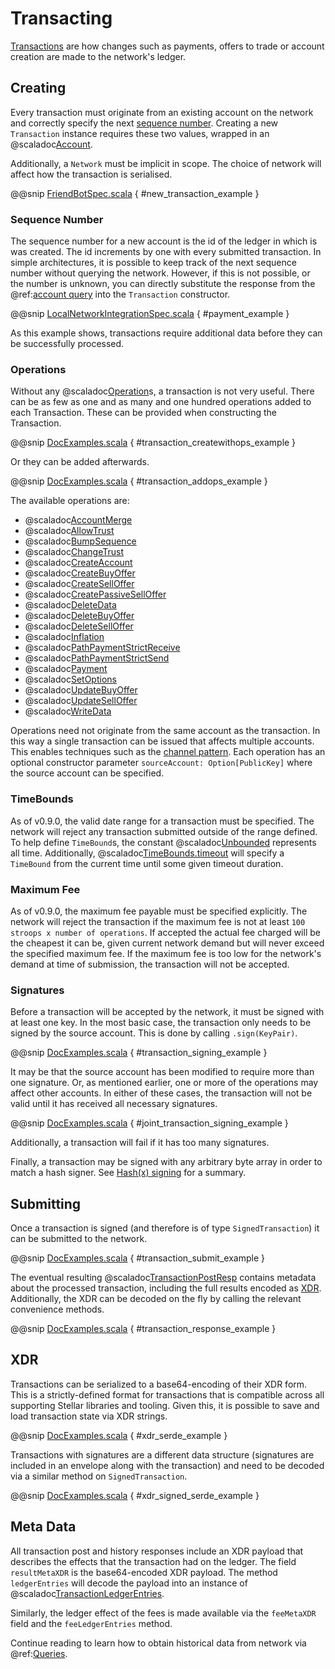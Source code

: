 # Transacting

[Transactions](https://www.stellar.org/developers/guides/concepts/transactions.html) are how changes such as payments,
offers to trade or account creation are made to the network's ledger.

## Creating

Every transaction must originate from an existing account on the network and correctly specify the next
[sequence number](https://www.stellar.org/developers/guides/concepts/accounts.html#sequence-number).
Creating a new `Transaction` instance requires these two values, wrapped in an @scaladoc[Account](stellar.sdk.model.Account).

Additionally, a `Network` must be implicit in scope. The choice of network will affect how the transaction is serialised.

@@snip [FriendBotSpec.scala](../../it/scala/stellar/sdk/FriendBotSpec.scala) { #new_transaction_example }

### Sequence Number

The sequence number for a new account is the id of the ledger in which is was created. The id increments by one with every
submitted transaction. In simple architectures, it is possible to keep track of the next sequence number without querying the network.
However, if this is not possible, or the number is unknown, you can directly substitute the response from the
@ref:[account query](queries.md#accounts) into the `Transaction` constructor.

@@snip [LocalNetworkIntegrationSpec.scala](../../it/scala/stellar/sdk/LocalNetworkIntegrationSpec.scala) { #payment_example }

As this example shows, transactions require additional data before they can be successfully processed.

### Operations

Without any @scaladoc[Operation](stellar.sdk.model.op.Operation)s, a transaction is not very useful. There can be as few as
one and as many and one hundred operations added to each Transaction. These can be provided when constructing the
Transaction.

@@snip [DocExamples.scala](../../test/scala/stellar/sdk/DocExamples.scala) { #transaction_createwithops_example }

Or they can be added afterwards.

@@snip [DocExamples.scala](../../test/scala/stellar/sdk/DocExamples.scala) { #transaction_addops_example }

The available operations are:

* @scaladoc[AccountMerge](stellar.sdk.model.op.AccountMergeOperation)
* @scaladoc[AllowTrust](stellar.sdk.model.op.AllowTrustOperation)
* @scaladoc[BumpSequence](stellar.sdk.model.op.BumpSequenceOperation)
* @scaladoc[ChangeTrust](stellar.sdk.model.op.ChangeTrustOperation)
* @scaladoc[CreateAccount](stellar.sdk.model.op.CreateAccountOperation)
* @scaladoc[CreateBuyOffer](stellar.sdk.model.op.CreateBuyOfferOperation)
* @scaladoc[CreateSellOffer](stellar.sdk.model.op.CreateSellOfferOperation)
* @scaladoc[CreatePassiveSellOffer](stellar.sdk.model.op.CreatePassiveSellOfferOperation)
* @scaladoc[DeleteData](stellar.sdk.model.op.DeleteDataOperation)
* @scaladoc[DeleteBuyOffer](stellar.sdk.model.op.DeleteBuyOfferOperation)
* @scaladoc[DeleteSellOffer](stellar.sdk.model.op.DeleteSellOfferOperation)
* @scaladoc[Inflation](stellar.sdk.model.op.InflationOperation)
* @scaladoc[PathPaymentStrictReceive](stellar.sdk.model.op.PathPaymentStrictReceiveOperation)
* @scaladoc[PathPaymentStrictSend](stellar.sdk.model.op.PathPaymentStrictSendOperation)
* @scaladoc[Payment](stellar.sdk.model.op.PaymentOperation)
* @scaladoc[SetOptions](stellar.sdk.model.op.SetOptionsOperation)
* @scaladoc[UpdateBuyOffer](stellar.sdk.model.op.UpdateBuyOfferOperation)
* @scaladoc[UpdateSellOffer](stellar.sdk.model.op.UpdateSellOfferOperation)
* @scaladoc[WriteData](stellar.sdk.model.op.WriteDataOperation)

Operations need not originate from the same account as the transaction. In this way a single transaction can be issued that
affects multiple accounts. This enables techniques such as the
[channel pattern](https://www.lumenauts.com/blog/boosting-tps-with-stellar-channels). Each operation has an optional
constructor parameter `sourceAccount: Option[PublicKey]` where the source account can be specified.

### TimeBounds

As of v0.9.0, the valid date range for a transaction must be specified. The network will reject any transaction submitted
outside of the range defined. To help define `TimeBound`s, the constant @scaladoc[Unbounded](stellar.sdk.model.TimeBounds.Unbounded)
represents all time. Additionally, @scaladoc[TimeBounds.timeout](stellar.sdk.model.TimeBounds.timeout)  will specify a
`TimeBound` from the current time until some given timeout duration.

### Maximum Fee

As of v0.9.0, the maximum fee payable must be specified explicitly. The network will reject the transaction if the
maximum fee is not at least `100 stroops x number of operations`. If accepted the actual fee charged will be the cheapest
it can be, given current network demand but will never exceed the specified maximum fee. If the maximum fee is too low
for the network's demand at time of submission, the transaction will not be accepted.


### Signatures

Before a transaction will be accepted by the network, it must be signed with at least one key. In the most basic case,
the transaction only needs to be signed by the source account. This is done by calling `.sign(KeyPair)`.

@@snip [DocExamples.scala](../../test/scala/stellar/sdk/DocExamples.scala) { #transaction_signing_example }

It may be that the source account has been modified to require more than one signature. Or, as mentioned earlier, one or
more of the operations may affect other accounts. In either of these cases, the transaction will not be valid until it
has received all necessary signatures.

@@snip [DocExamples.scala](../../test/scala/stellar/sdk/DocExamples.scala) { #joint_transaction_signing_example }

Additionally, a transaction will fail if it has too many signatures.

Finally, a transaction may be signed with any arbitrary byte array in order to match a hash signer. See
[Hash(x) signing](https://www.stellar.org/developers/guides/concepts/multi-sig.html#hashx) for a summary. 

## Submitting

Once a transaction is signed (and therefore is of type `SignedTransaction`) it can be submitted to the network.

@@snip [DocExamples.scala](../../test/scala/stellar/sdk/DocExamples.scala) { #transaction_submit_example }

The eventual resulting @scaladoc[TransactionPostResp](stellar.sdk.resp.TransactionPostResp) contains metadata about the
processed transaction, including the full results encoded as [XDR](https://www.stellar.org/developers/guides/concepts/xdr.html).
Additionally, the XDR can be decoded on the fly by calling the relevant convenience methods.

@@snip [DocExamples.scala](../../test/scala/stellar/sdk/DocExamples.scala) { #transaction_response_example }

## XDR

Transactions can be serialized to a base64-encoding of their XDR form. This is a strictly-defined format for transactions
that is compatible across all supporting Stellar libraries and tooling. Given this, it is possible to save and load
transaction state via XDR strings.

@@snip [DocExamples.scala](../../test/scala/stellar/sdk/model/TransactionSpec.scala) { #xdr_serde_example }

Transactions with signatures are a different data structure (signatures are included in an envelope along with the transaction)
and need to be decoded via a similar method on `SignedTransaction`.

@@snip [DocExamples.scala](../../test/scala/stellar/sdk/model/TransactionSpec.scala) { #xdr_signed_serde_example }

## Meta Data

All transaction post and history responses include an XDR payload that describes the effects that the transaction had
on the ledger. The field `resultMetaXDR` is the base64-encoded XDR payload. The method `ledgerEntries` will decode the
payload into an instance of @scaladoc[TransactionLedgerEntries](stellar.sdk.model.ledger.TransactionLedgerEntries).

Similarly, the ledger effect of the fees is made available via the `feeMetaXDR` field and the `feeLedgerEntries` method.

Continue reading to learn how to obtain historical data from network via @ref:[Queries](queries.md).
